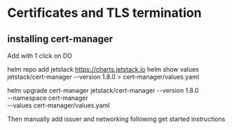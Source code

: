 # Certificates and TLS termination

## installing cert-manager

Add with 1 click on DO

helm repo add jetstack https://charts.jetstack.io
helm show values jetstack/cert-manager --version 1.8.0 > cert-manager/values.yaml


helm upgrade cert-manager jetstack/cert-manager --version 1.8.0 \
  --namespace cert-manager \
  --values cert-manager/values.yaml


Then manually add issuer and networking following get started instructions
